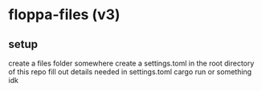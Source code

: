 # floppa-files (v3)

## setup
  create a files folder somewhere
  create a settings.toml in the root directory of this repo
  fill out details needed in settings.toml
  cargo run or something idk
  

